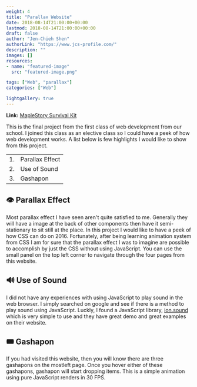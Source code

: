 ```yaml
---
weight: 4
title: "Parallax Website"
date: 2018-08-14T21:00:00+00:00
lastmod: 2018-08-14T21:00:00+00:00
draft: false
author: "Jen-Chieh Shen"
authorLink: "https://www.jcs-profile.com/"
description: ""
images: []
resources:
- name: "featured-image"
  src: "featured-image.png"

tags: ["Web", "parallax"]
categories: ["Web"]

lightgallery: true
---
```


**Link:** [MapleStory Survival Kit](https://www.jcs-profile.com/public/AAU/wnm249/m15/wnm249_final/)

This is the final project from the first class of web development from our
school. I joined this class as an elective class so I could have a peek of how
web development works. A list below is few highlights I would like to show from
this project.

<!-- more -->

<table>
<tr>
<td>1.</td>
<td>Parallax Effect</td>
</tr>
<tr>
<td>2.</td>
<td>Use of Sound</td>
</tr>
<tr>
<td>3.</td>
<td>Gashapon</td>
</tr>
</table>

## 👁️ Parallax Effect

Most parallax effect I have seen aren't quite satisfied to me. Generally they
will have a image at the back of other components then have it semi-stationary
to sit still at the place. In this project I would like to have a peek of how
CSS can do on 2016. Fortunately, after being learning animation system from
CSS I am for sure that the parallax effect I was to imagine are possible to
accomplish by just the CSS without using JavaScript. You can use the small
panel on the top left corner to navigate through the four pages from this website.

## 🔊 Use of Sound

I did not have any experiences with using JavaScript to play sound in the
web browser. I simply searched on google and see if there is a method to
play sound using JavaScript. Luckly, I found a JavaScript library,
[ion.sound](https://github.com/IonDen/ion.sound)
which is very simple to use and they have great demo and great examples on
their website.

## 🎟️ Gashapon

If you had visited this website, then you will know there are three
gashapons on the mostleft page. Once you hover either of these gashapons,
gashapon will start dropping items. This is a simple animation using pure
JavaScript renders in 30 FPS.

